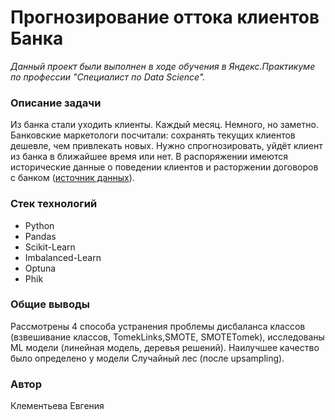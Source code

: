 # Прогнозирование оттока клиентов Банка

*Данный проект были выполнен в ходе обучения в Яндекс.Практикуме по профессии "Специалист по Data Science".*


### Описание задачи

 Из банка стали уходить клиенты. Каждый месяц. Немного, но заметно. Банковские маркетологи посчитали: сохранять текущих клиентов дешевле, чем привлекать новых. Нужно спрогнозировать, уйдёт клиент из банка в ближайшее время или нет. 
 В распоряжении имеются исторические данные о поведении клиентов и расторжении договоров с банком ([источник данных](https://www.kaggle.com/barelydedicated/bank-customer-churn-modeling)).


### Стек технологий

- Python
- Pandas
- Scikit-Learn
- Imbalanced-Learn
- Optuna
- Phik


### Общие выводы

Рассмотрены 4 способа устранения проблемы дисбаланса классов (взвешивание классов, TomekLinks,SMOTE, SMOTETomek), исследованы ML модели (линейная модель, деревья решений). Наилучшее качество было определено у модели Случайный лес (после upsampling).

### Автор

Клементьева Евгения
